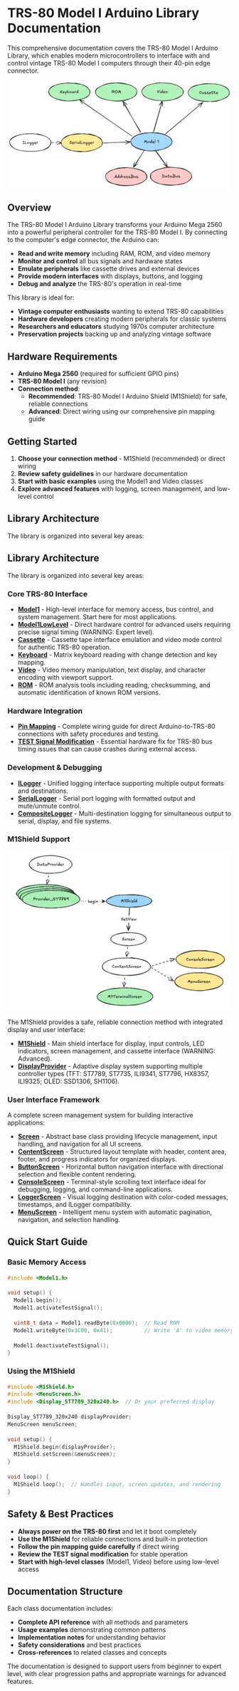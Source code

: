 # TRS-80 Model I Arduino Library Documentation

This comprehensive documentation covers the TRS-80 Model I Arduino Library, which enables modern microcontrollers to interface with and control vintage TRS-80 Model I computers through their 40-pin edge connector.

![Overview](../Images/Overview.png)

## Overview

The TRS-80 Model I Arduino Library transforms your Arduino Mega 2560 into a powerful peripheral controller for the TRS-80 Model I. By connecting to the computer's edge connector, the Arduino can:

- **Read and write memory** including RAM, ROM, and video memory
- **Monitor and control** all bus signals and hardware states
- **Emulate peripherals** like cassette drives and external devices
- **Provide modern interfaces** with displays, buttons, and logging
- **Debug and analyze** the TRS-80's operation in real-time

This library is ideal for:

- **Vintage computer enthusiasts** wanting to extend TRS-80 capabilities
- **Hardware developers** creating modern peripherals for classic systems
- **Researchers and educators** studying 1970s computer architecture
- **Preservation projects** backing up and analyzing vintage software

## Hardware Requirements

- **Arduino Mega 2560** (required for sufficient GPIO pins)
- **TRS-80 Model I** (any revision)
- **Connection method**:
  - **Recommended**: TRS-80 Model I Arduino Shield (M1Shield) for safe, reliable connections
  - **Advanced**: Direct wiring using our comprehensive pin mapping guide

## Getting Started

1. **Choose your connection method** - M1Shield (recommended) or direct wiring
2. **Review safety guidelines** in our hardware documentation
3. **Start with basic examples** using the Model1 and Video classes
4. **Explore advanced features** with logging, screen management, and low-level control

## Library Architecture

The library is organized into several key areas:

## Library Architecture

The library is organized into several key areas:

### Core TRS-80 Interface

- [**Model1**](Model1.md) - High-level interface for memory access, bus control, and system management. Start here for most applications.
- [**Model1LowLevel**](Model1LowLevel.md) - Direct hardware control for advanced users requiring precise signal timing (WARNING: Expert level).
- [**Cassette**](Cassette.md) - Cassette tape interface emulation and video mode control for authentic TRS-80 operation.
- [**Keyboard**](Keyboard.md) - Matrix keyboard reading with change detection and key mapping.
- [**Video**](Video.md) - Video memory manipulation, text display, and character encoding with viewport support.
- [**ROM**](ROM.md) - ROM analysis tools including reading, checksumming, and automatic identification of known ROM versions.

### Hardware Integration

- [**Pin Mapping**](PinMapping.md) - Complete wiring guide for direct Arduino-to-TRS-80 connections with safety procedures and testing.
- [**TEST Signal Modification**](TESTMod.md) - Essential hardware fix for TRS-80 bus timing issues that can cause crashes during external access.

### Development & Debugging

- [**ILogger**](ILogger.md) - Unified logging interface supporting multiple output formats and destinations.
- [**SerialLogger**](SerialLogger.md) - Serial port logging with formatted output and mute/unmute control.
- [**CompositeLogger**](CompositeLogger.md) - Multi-destination logging for simultaneous output to serial, display, and file systems.

### M1Shield Support

![M1Shield](../Images/M1Shield.png)

The M1Shield provides a safe, reliable connection method with integrated display and user interface:

- [**M1Shield**](M1Shield.md) - Main shield interface for display, input controls, LED indicators, screen management, and cassette interface (WARNING: Advanced).
- [**DisplayProvider**](DisplayProvider.md) - Adaptive display system supporting multiple controller types (TFT: ST7789, ST7735, ILI9341, ST7796, HX8357, ILI9325; OLED: SSD1306, SH1106).

### User Interface Framework

A complete screen management system for building interactive applications:

- [**Screen**](Screen.md) - Abstract base class providing lifecycle management, input handling, and navigation for all UI screens.
- [**ContentScreen**](ContentScreen.md) - Structured layout template with header, content area, footer, and progress indicators for organized displays.
- [**ButtonScreen**](ButtonScreen.md) - Horizontal button navigation interface with directional selection and flexible content rendering.
- [**ConsoleScreen**](ConsoleScreen.md) - Terminal-style scrolling text interface ideal for debugging, logging, and command-line applications.
- [**LoggerScreen**](LoggerScreen.md) - Visual logging destination with color-coded messages, timestamps, and ILogger compatibility.
- [**MenuScreen**](MenuScreen.md) - Intelligent menu system with automatic pagination, navigation, and selection handling.

## Quick Start Guide

### Basic Memory Access

```cpp
#include <Model1.h>

void setup() {
  Model1.begin();
  Model1.activateTestSignal();

  uint8_t data = Model1.readByte(0x0000);  // Read ROM
  Model1.writeByte(0x3C00, 0x41);          // Write 'A' to video memory

  Model1.deactivateTestSignal();
}
```

### Using the M1Shield

```cpp
#include <M1Shield.h>
#include <MenuScreen.h>
#include <Display_ST7789_320x240.h>  // Or your preferred display

Display_ST7789_320x240 displayProvider;
MenuScreen menuScreen;

void setup() {
  M1Shield.begin(displayProvider);
  M1Shield.setScreen(&menuScreen);
}

void loop() {
  M1Shield.loop();  // Handles input, screen updates, and rendering
}
```

## Safety & Best Practices

- **Always power on the TRS-80 first** and let it boot completely
- **Use the M1Shield** for reliable connections and built-in protection
- **Follow the pin mapping guide carefully** if direct wiring
- **Review the TEST signal modification** for stable operation
- **Start with high-level classes** (Model1, Video) before using low-level access

## Documentation Structure

Each class documentation includes:

- **Complete API reference** with all methods and parameters
- **Usage examples** demonstrating common patterns
- **Implementation notes** for understanding behavior
- **Safety considerations** and best practices
- **Cross-references** to related classes and concepts

The documentation is designed to support users from beginner to expert level, with clear progression paths and appropriate warnings for advanced features.
